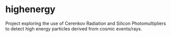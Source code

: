 # highenergy
Project exploring the use of Cerenkov Radiation and Silicon Photomultipliers to detect high energy particles derived from cosmic events/rays.
